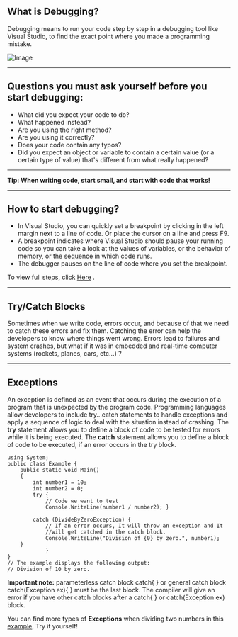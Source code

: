 ## What is Debugging?
Debugging means to run your code step by step in a debugging tool like Visual Studio, to find the exact point where you made a programming mistake.

![Image](https://cdn.deliciousbrains.com/content/uploads/2017/08/21091516/xdebug-php-debugging-featured-img.jpg)

---
## Questions you must ask yourself before you start debugging:
- What did you expect your code to do?
- What happened instead?
- Are you using the right method?
- Are you using it correctly?
- Does your code contain any typos?
- Did you expect an object or variable to contain a certain value (or a certain type of value) that's different from what really happened?
---

**Tip: When writing code, start small, and start with code that works!**

---

## How to start debugging?
- In Visual Studio, you can quickly set a breakpoint by clicking in the left margin next to a line of code. Or place the cursor on a line and press F9.
- A breakpoint indicates where Visual Studio should pause your running code so you can take a look at the values of variables, or the behavior of memory, or the sequence in which code runs.
- The debugger pauses on the line of code where you set the breakpoint.

To view full steps, click [Here](https://docs.microsoft.com/en-us/visualstudio/debugger/debugging-absolute-beginners?view=vs-2019&tabs=csharp) .

---

## Try/Catch Blocks
Sometimes when we write code, errors occur, and because of that we need to catch these errors and fix them. Catching the error can help the developers to know where things went wrong. Errors lead to failures and system crashes, but what if it was in embedded and real-time computer systems (rockets, planes, cars, etc...) ? 

---

## Exceptions
An exception is defined as an event that occurs during the execution of a program that is unexpected by the program code. Programming languages allow developers to include try…catch statements to handle exceptions and apply a sequence of logic to deal with the situation instead of crashing. The **try** statement allows you to define a block of code to be tested for errors while it is being executed. The **catch** statement allows you to define a block of code to be executed, if an error occurs in the try block.

```
using System;
public class Example {
	public static void Main() 
	{ 
		int number1 = 10;
  		int number2 = 0;
		try {
			// Code we want to test 
			Console.WriteLine(number1 / number2); }
			
		catch (DivideByZeroException) {
			// If an error occurs, It will throw an exception and It
			//will get catched in the catch block.
			Console.WriteLine("Division of {0} by zero.", number1);
	}
			} 	
}
// The example displays the following output: 
// Division of 10 by zero.
```
**Important note:** parameterless catch block catch{ } or general catch block catch(Exception ex){ } must be the last block. The compiler will give an error if you have other catch blocks after a catch{ } or catch(Exception ex) block.

You can find more types of **Exceptions** when dividing two numbers in this [example](https://www.tutorialsteacher.com/codeeditor?cid=cs-H1WMXT). Try it yourself!
